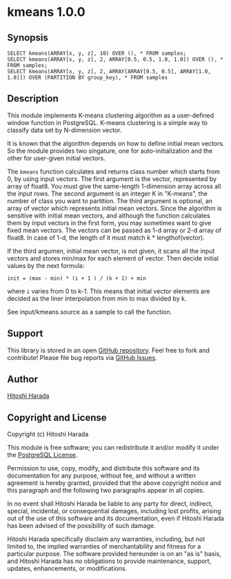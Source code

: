 kmeans 1.0.0
============

Synopsis
--------

    SELECT kmeans(ARRAY[x, y, z], 10) OVER (), * FROM samples;
    SELECT kmeans(ARRAY[x, y, z], 2, ARRAY[0.5, 0.5, 1.0, 1.0]) OVER (), * FROM samples;
    SELECT kmeans(ARRAY[x, y, z], 2, ARRAY[ARRAY[0.5, 0.5], ARRAY[1.0, 1.0]]) OVER (PARTITION BY group_key), * FROM samples

Description
-----------

This module implements K-means clustering algorithm as a
user-defined window function in PostgreSQL. K-means clustering
is a simple way to classify data set by N-dimension vector.

It is known that the algorithm depends on how to define
initial mean vectors. So the module provides two singature,
one for auto-initialization and the other for user-given
initial vectors.

The `kmeans` function calculates and returns class number which starts from
0, by using input vectors. The first argument is the vector, represented
by array of float8. You must give the same-length 1-dimension array across
all the input rows. The second argument is an integer K in "K-means", the
number of class you want to partition. The third argument is optional,
an array of vector which represents initial mean vectors. Since the
algorithm is sensitive with initial mean vectors, and although the function
calculates them by input vectors in the first form, you may sometimes want
to give fixed mean vectors. The vectors can be passed as 1-d array or 2-d
array of float8. In case of 1-d, the length of it must match k * lengthof(vector).

If the third argumen, initial mean vector, is not given, it scans
all the input vectors and stores min/max for each element of vector.
Then decide initial values by the next formula:

    init = (max - min) * (i + 1 ) / (k + 1) + min

where `i` varies from 0 to k-1. This means that initial vector elements
are decided as the liner interpolation from min to max divided by k.

See input/kmeans.source as a sample to call the function.

Support
-------

This library is stored in an open [GitHub
repository](http://github.com/umitanuki/kmeans-postgresql).
Feel free to fork and contribute! Please file bug reports
via [GitHub Issues](http://github.com/umitanuki/kmeans-postgresql/issues/).

Author
------

[Hitoshi Harada](mailto:umi.tanuki@gmail.com)

Copyright and License
---------------------

Copyright (c) Hitoshi Harada

This module is free software; you can redistribute it and/or modify it under
the [PostgreSQL License](http://www.opensource.org/licenses/postgresql).

Permission to use, copy, modify, and distribute this software and its 
documentation for any purpose, without fee, and without a written agreement is
hereby granted, provided that the above copyright notice and this paragraph
and the following two paragraphs appear in all copies.

In no event shall Hitoshi Harada be liable to any party for direct,
indirect, special, incidental, or consequential damages, including
lost profits, arising out of the use of this software and its documentation,
even if Hitoshi Harada has been advised of the possibility of such damage.

Hitoshi Harada specifically disclaim any warranties,
including, but not limited to, the implied warranties of merchantability and 
fitness for a particular purpose. The software provided hereunder is on an "as 
is" basis, and Hitoshi Harada has no obligations to provide maintenance,
support, updates, enhancements, or modifications.


